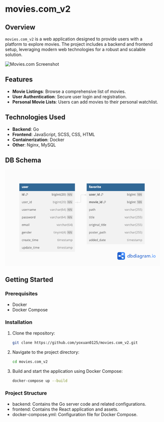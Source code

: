 # movies.com_v2

## Overview
`movies.com_v2` is a web application designed to provide users with a platform to explore movies. The project includes a backend and frontend setup, leveraging modern web technologies for a robust and scalable solution.

![Movies.com Screenshot](./readme/screenshot.png)

## Features
- **Movie Listings**: Browse a comprehensive list of movies.
- **User Authentication**: Secure user login and registration.
- **Personal Movie Lists**: Users can add movies to their personal watchlist.

## Technologies Used
- **Backend**: Go
- **Frontend**: JavaScript, SCSS, CSS, HTML
- **Containerization**: Docker
- **Other**: Nginx, MySQL

## DB Schema
![Dbdiagram.png](./readme/Dbdiagram.png)

## Getting Started

### Prerequisites
- Docker
- Docker Compose

### Installation
1. Clone the repository:
   ```bash
   git clone https://github.com/yoxuan0125/movies.com_v2.git
2. Navigate to the project directory:
   ```bash
   cd movies.com_v2
3. Build and start the application using Docker Compose:
   ```bash
   docker-compose up --build

### Project Structure
- backend: Contains the Go server code and related configurations.
- frontend: Contains the React application and assets.
- docker-compose.yml: Configuration file for Docker Compose.

